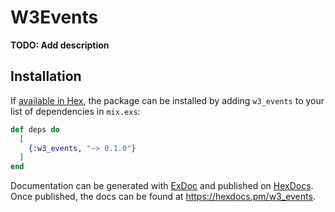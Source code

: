 # W3Events

**TODO: Add description**

## Installation

If [available in Hex](https://hex.pm/docs/publish), the package can be installed
by adding `w3_events` to your list of dependencies in `mix.exs`:

```elixir
def deps do
  [
    {:w3_events, "~> 0.1.0"}
  ]
end
```

Documentation can be generated with [ExDoc](https://github.com/elixir-lang/ex_doc)
and published on [HexDocs](https://hexdocs.pm). Once published, the docs can
be found at <https://hexdocs.pm/w3_events>.


